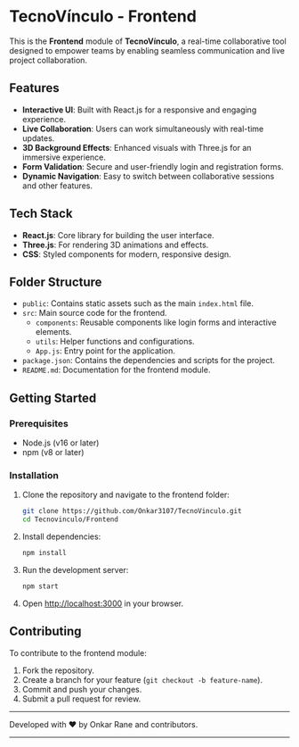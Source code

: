 # TecnoVínculo - Frontend

This is the **Frontend** module of **TecnoVínculo**, a real-time collaborative tool designed to empower teams by enabling seamless communication and live project collaboration.

## Features

- **Interactive UI**: Built with React.js for a responsive and engaging experience.
- **Live Collaboration**: Users can work simultaneously with real-time updates.
- **3D Background Effects**: Enhanced visuals with Three.js for an immersive experience.
- **Form Validation**: Secure and user-friendly login and registration forms.
- **Dynamic Navigation**: Easy to switch between collaborative sessions and other features.

## Tech Stack

- **React.js**: Core library for building the user interface.
- **Three.js**: For rendering 3D animations and effects.
- **CSS**: Styled components for modern, responsive design.

## Folder Structure

- `public`: Contains static assets such as the main `index.html` file.
- `src`: Main source code for the frontend.
  - `components`: Reusable components like login forms and interactive elements.
  - `utils`: Helper functions and configurations.
  - `App.js`: Entry point for the application.
- `package.json`: Contains the dependencies and scripts for the project.
- `README.md`: Documentation for the frontend module.

## Getting Started

### Prerequisites

- Node.js (v16 or later)
- npm (v8 or later)

### Installation

1. Clone the repository and navigate to the frontend folder:
   ```bash
   git clone https://github.com/Onkar3107/TecnoVinculo.git
   cd Tecnovinculo/Frontend
   ```

2. Install dependencies:
   ```bash
   npm install
   ```

3. Run the development server:
   ```bash
   npm start
   ```

4. Open [http://localhost:3000](http://localhost:3000) in your browser.

## Contributing

To contribute to the frontend module:
1. Fork the repository.
2. Create a branch for your feature (`git checkout -b feature-name`).
3. Commit and push your changes.
4. Submit a pull request for review.

---

Developed with ❤️ by Onkar Rane and contributors.

---